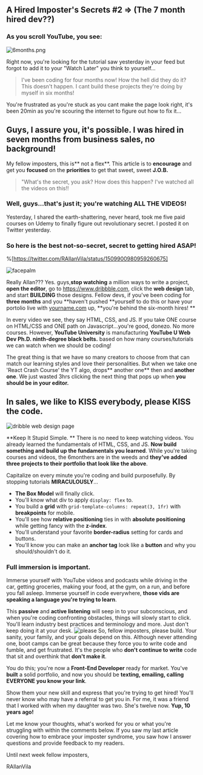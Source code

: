 ## A Hired Imposter's Secrets #2 => (The 7 month hired dev??)

### As you scroll YouTube, you see:

![6months.png](https://cdn.hashnode.com/res/hashnode/image/upload/v1648875700439/M2OkH-Vjz.png)

Right now, you're looking for the tutorial saw yesterday in your feed but forgot to add it to your "Watch Later" you think to yourself...

> I've been coding for four months now! How the hell did they do it? This doesn't happen. I cant build these projects they're doing by myself in six months!

You're frustrated as you're stuck as you cant make the page look right, it's been 20min as you're scouring the internet to figure out how to fix it...

## Guys, I assure you, it's possible. I was hired in seven months from business sales, no background!

My fellow imposters, this is** not a flex**. This article is to **encourage** and get you **focused** on the **priorities** to get that sweet, sweet **J.O.B.**

>"What's the secret, you ask? How does this happen? I've watched all the videos on this!! 

### Well, guys...that's just it; you're watching ALL THE VIDEOS!

Yesterday, I shared the earth-shattering, never heard, took me five paid courses on Udemy to finally figure out revolutionary secret. I posted it on Twitter yesterday.

### So here is the best not-so-secret, secret to getting hired ASAP!

%[https://twitter.com/RAllanVila/status/1509900980959260675]

![facepalm](https://www.dictionary.com/e/wp-content/uploads/2020/05/picard-facepalm.jpg)

Really Allan??? Yes. guys,**stop watching** a million ways to write a project, **open the editor**, go to https://www.dribbble.com, click the **web design** tab, and start **BUILDING** those designs. Fellow devs, if you've been coding for **three months** and you **haven't pushed **yourself to do this or have your portolio live with [yourname.com](https://www.namecheap.com) up, **you're behind the six-month hires! **

In every video we see, they say HTML, CSS, and JS. If you take ONE course on HTML/CSS and ONE path on Javascript...you're good, donezo. No more courses. However, **YouTube University** is manufacturing **YouTube U Web Dev Ph.D. ninth-degree black belts.** based on how many courses/tutorials we can watch when we should be coding!

The great thing is that we have so many creators to choose from that can match our learning styles and love their personalities. But when we take one 'React Crash Course' the YT algo, drops** another one** then and **another one**. We just wasted 3hrs clicking the next thing that pops up when **you should be in your editor.** 

## In sales, we like to KISS everybody, please KISS the code.
![dribble web design page](https://cdn.dribbble.com/users/8120973/screenshots/17902798/media/d2f7b11a48350c66f593c28911b3077a.png?compress=1&resize=450x338&vertical=top)

**Keep It Stupid Simple. ** There is no need to keep watching videos. You already learned the fundamentals of HTML, CSS, and JS. **Now build something and build up the fundamentals you learned**. While you're taking courses and videos, the 6monthers are in the weeds and **they've added three projects to their portfolio that look like the above**. 

Capitalize on every minute you're coding and build purposefully. By stopping tutorials **MIRACULOUSLY**...
* **The Box Model** will finally click. 
* You'll know what div to apply `display: flex` to.
* You build a **grid** with `grid-template-columns: repeat(3, 1fr)` with **breakpoints** for mobile.
* You'll see how **relative positioning** ties in with **absolute positioning** while getting fancy with the **z-index**.
* You'll understand your favorite **border-radius** setting for cards and buttons.
* You'll know you can make an **anchor tag** look like a **button** and why you should/shouldn't do it. 

### Full immersion is important. 
Immerse yourself with YouTube videos and podcasts while driving in the car, getting groceries, making your food, at the gym, on a run, and before you fall asleep. Immerse yourself in code everywhere, **those vids are speaking a language you're trying to learn**. 

This **passive** and **active listening** will seep in to your subconscious, and when you're coding confronting obstacles, things will slowly start to click. You'll learn industry best practices and terminology and more. Just don't keep doing it at your desk. 
![please](https://images.pexels.com/photos/6935189/pexels-photo-6935189.jpeg?auto=compress&cs=tinysrgb&w=1260&h=750&dpr=1)
So, fellow imposters, please build. Your sanity, your family, and your goals depend on this. Although never attending one, boot camps can be great because they force you to write code and fumble, and get frustrated. It's the people who **don't continue to write** code that sit and overthink that **don't make it**.

You do this; you're now a **Front-End Developer** ready for market. You've **built** a solid portfolio, and now you should be **texting, emailing, calling EVERYONE you know your link**. 

Show them your new skill and express that you're trying to get hired! You'll never know who may have a referral to get you in. For me, it was a friend that I worked with when my daughter was two. She's twelve now. **Yup, 10 years ago!**

Let me know your thoughts, what's worked for you or what you're struggling with within the comments below. If you saw my last article covering how to embrace your imposter syndrome, you saw how I answer questions and provide feedback to my readers. 

Until next week fellow imposters,

RAllanVila




